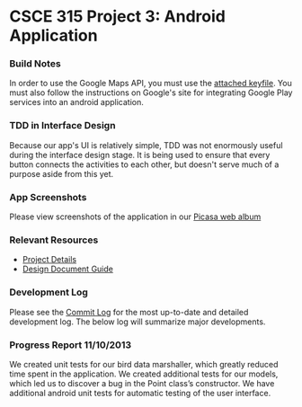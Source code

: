 CSCE 315 Project 3: Android Application
=============

### Build Notes

In order to use the Google Maps API, you must use the [attached keyfile](debug.keystore). You must also follow the instructions on Google's site for integrating Google Play services into an android application.

### TDD in Interface Design

Because our app's UI is relatively simple, TDD was not enormously useful during the interface design stage. It is being used to ensure that every button connects the activities to each other, but doesn't serve much of a purpose aside from this yet.

### App Screenshots

Please view screenshots of the application in our [Picasa web album](https://picasaweb.google.com/102131779413225574264/CSCE315ANDROID?authuser=0&authkey=Gv1sRgCLiP5u_grqnwgQE&feat=directlink)

### Relevant Resources

* [Project Details](http://courses.cs.tamu.edu/choe/13fall/315/proj3.html)
* [Design Document Guide](http://blog.slickedit.com/2007/05/how-to-write-an-effective-design-document/)


### Development Log

Please see the [Commit Log](https://github.com/travisolbrich/315-P3-Android/commits/master) for the most up-to-date and detailed development log. The below log will summarize major developments.


### Progress Report 11/10/2013
We created unit tests for our bird data marshaller, which greatly reduced time spent in the application. We created additional tests for our models, which led us to discover a bug in the Point class’s constructor. We have additional android unit tests for automatic testing of the user interface.
